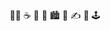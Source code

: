 <center> 👨‍💻 ☕️  💾  🧪  🏙️  🤖  ✍️  🚀 🕹 </center>

<!---
shandycasteel/shandycasteel is a ✨ special ✨ repository because its `README.md` (this file) appears on your GitHub profile.
You can click the Preview link to take a look at your changes.
--->
